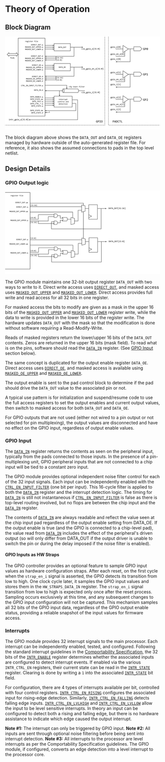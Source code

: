 # Theory of Operation

## Block Diagram

![GPIO Block Diagram](../doc/gpio_blockdiagram.svg)

The block diagram above shows the `DATA_OUT` and `DATA_OE` registers
managed by hardware outside of the auto-generated register file.
For reference, it also shows the assumed connections to pads in
the top level netlist.

## Design Details

### GPIO Output logic

![GPIO Output Diagram](../doc/gpio_output.svg)

The GPIO module maintains one 32-bit output register `DATA_OUT` with two
ways to write to it. Direct write access uses [`DIRECT_OUT`](registers.md#direct_out), and
masked access uses [`MASKED_OUT_UPPER`](registers.md#masked_out_upper) and
[`MASKED_OUT_LOWER`](registers.md#masked_out_lower). Direct access provides full write and read
access for all 32 bits in one register.

For masked access the bits to modify are given as a mask in the upper
16 bits of the [`MASKED_OUT_UPPER`](registers.md#masked_out_upper) and
[`MASKED_OUT_LOWER`](registers.md#masked_out_lower) register write, while the data to write is
provided in the lower 16 bits of the register write.  The hardware updates
`DATA_OUT` with the mask so that the modification is done without software
requiring a Read-Modify-Write.

Reads of masked registers return the lower/upper 16 bits of the `DATA_OUT`
contents. Zeros are returned in the upper 16 bits (mask field). To read
what is on the pins, software should read the [`DATA_IN`](registers.md#data_in) register.
(See [GPIO Input](#gpio-input) section below).

The same concept is duplicated for the output enable register `DATA_OE`.
Direct access uses [`DIRECT_OE`](registers.md#direct_oe), and masked access is available
using [`MASKED_OE_UPPER`](registers.md#masked_oe_upper) and [`MASKED_OE_LOWER`](registers.md#masked_oe_lower).

The output enable is sent to the pad control block to determine if the
pad should drive the `DATA_OUT` value to the associated pin or not.

A typical use pattern is for initialization and suspend/resume code to
use the full access registers to set the output enables and current output
values, then switch to masked access for both `DATA_OUT` and `DATA_OE`.

For GPIO outputs that are not used (either not wired to a pin output or
not selected for pin multiplexing), the output values are disconnected
and have no effect on the GPIO input, regardless of output enable values.

### GPIO Input

The [`DATA_IN`](registers.md#data_in) register returns the contents as seen on the
peripheral input, typically from the pads connected to those inputs.  In the
presence of a pin-multiplexing unit, GPIO peripheral inputs that are
not connected to a chip input will be tied to a constant zero input.

The GPIO module provides optional independent noise filter control for
each of the 32 input signals. Each input can be independently enabled with
the [`CTRL_EN_INPUT_FILTER`](registers.md#ctrl_en_input_filter) (one bit per input).  This 16-cycle
filter is applied to both the [`DATA_IN`](registers.md#data_in) register and
the interrupt detection logic. The timing for [`DATA_IN`](registers.md#data_in) is still
not instantaneous if [`CTRL_EN_INPUT_FILTER`](registers.md#ctrl_en_input_filter) is false as there is
top-level routing involved, but no flops are between the chip input and the
[`DATA_IN`](registers.md#data_in) register.

The contents of [`DATA_IN`](registers.md#data_in) are always readable and reflect the
value seen at the chip input pad regardless of the output enable setting from
DATA_OE. If the output enable is true (and the GPIO is connected to a
chip-level pad), the value read from [`DATA_IN`](registers.md#data_in) includes the
effect of the peripheral's driven output (so will only differ from DATA_OUT if
the output driver is unable to switch the pin or during the delay imposed
if the noise filter is enabled).

#### GPIO Inputs as HW Straps

The GPIO controller provides an optional feature to sample GPIO input values as hardware configuration straps.
After each reset, on the first cycle when the `strap_en_i` signal is asserted, the GPIO detects its transition from low to high.
One clock cycle later, it samples the GPIO input values and stores them in the `HW_STRAPS_DATA_IN` register.
The `strap_en_i` signal transition from low to high is expected only once after the reset process.
Sampling occurs exclusively at this time, and any subsequent changes to the GPIO input configuration will not be captured.
This mechanism samples all 32 bits of the GPIO input data, regardless of the GPIO output enable status, providing a reliable snapshot of the input values for firmware access.


### Interrupts

The GPIO module provides 32 interrupt signals to the main processor.
Each interrupt can be independently enabled, tested, and configured.
Following the standard interrupt guidelines in the [Comportability
Specification](../../../../../doc/contributing/hw/comportability/README.md),
the 32 bits of the [`INTR_ENABLE`](registers.md#intr_enable) register determines whether the
associated inputs are configured to detect interrupt events. If enabled
via the various `INTR_CTRL_EN` registers, their current state can be
read in the [`INTR_STATE`](registers.md#intr_state) register. Clearing is done by writing a
`1` into the associated [`INTR_STATE`](registers.md#intr_state) bit field.

For configuration, there are 4 types of interrupts available per bit,
controlled with four control registers. [`INTR_CTRL_EN_RISING`](registers.md#intr_ctrl_en_rising)
configures the associated input for rising-edge detection.
Similarly, [`INTR_CTRL_EN_FALLING`](registers.md#intr_ctrl_en_falling) detects falling edge inputs.
[`INTR_CTRL_EN_LVLHIGH`](registers.md#intr_ctrl_en_lvlhigh) and [`INTR_CTRL_EN_LVLLOW`](registers.md#intr_ctrl_en_lvllow)
allow the input to be level sensitive interrupts. In theory an input can be
configured to detect both a rising and falling edge, but there is no hardware
assistance to indicate which edge caused the output interrupt.

**Note #1:** The interrupt can only be triggered by GPIO input.
**Note #2:** All inputs are sent through optional noise filtering before being sent into interrupt detection.
**Note #3:** All interrupts to the processor are level interrupts as per the Comportability Specification guidelines.
The GPIO module, if configured, converts an edge detection into a level interrupt to the processor core.
